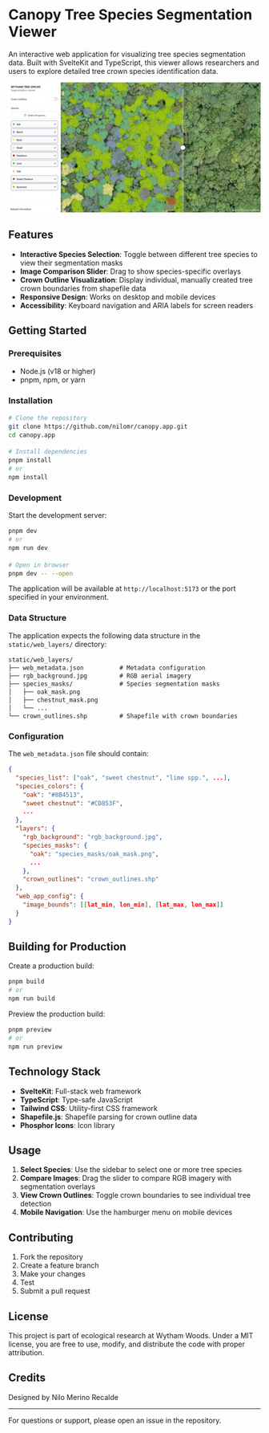 # Canopy Tree Species Segmentation Viewer

An interactive web application for visualizing tree species segmentation data. Built with SvelteKit and TypeScript, this viewer allows researchers and users to explore detailed tree crown species identification data.

![Canopy Viewer Screenshot](static/readmepic.png)

## Features

- **Interactive Species Selection**: Toggle between different tree species to view their segmentation masks
- **Image Comparison Slider**: Drag to show species-specific overlays
- **Crown Outline Visualization**: Display individual, manually created tree crown boundaries from shapefile data
- **Responsive Design**: Works on desktop and mobile devices
- **Accessibility**: Keyboard navigation and ARIA labels for screen readers

## Getting Started

### Prerequisites

- Node.js (v18 or higher)
- pnpm, npm, or yarn

### Installation

```bash
# Clone the repository
git clone https://github.com/nilomr/canopy.app.git
cd canopy.app

# Install dependencies
pnpm install
# or
npm install
```

### Development

Start the development server:

```bash
pnpm dev
# or
npm run dev

# Open in browser
pnpm dev -- --open
```

The application will be available at `http://localhost:5173` or the port specified in your environment.

### Data Structure

The application expects the following data structure in the `static/web_layers/` directory:

```
static/web_layers/
├── web_metadata.json          # Metadata configuration
├── rgb_background.jpg         # RGB aerial imagery
├── species_masks/             # Species segmentation masks
│   ├── oak_mask.png
│   ├── chestnut_mask.png
│   └── ...
└── crown_outlines.shp         # Shapefile with crown boundaries
```

### Configuration

The `web_metadata.json` file should contain:

```json
{
  "species_list": ["oak", "sweet chestnut", "lime spp.", ...],
  "species_colors": {
    "oak": "#8B4513",
    "sweet chestnut": "#CD853F",
    ...
  },
  "layers": {
    "rgb_background": "rgb_background.jpg",
    "species_masks": {
      "oak": "species_masks/oak_mask.png",
      ...
    },
    "crown_outlines": "crown_outlines.shp"
  },
  "web_app_config": {
    "image_bounds": [[lat_min, lon_min], [lat_max, lon_max]]
  }
}
```

## Building for Production

Create a production build:

```bash
pnpm build
# or
npm run build
```

Preview the production build:

```bash
pnpm preview
# or  
npm run preview
```

## Technology Stack

- **SvelteKit**: Full-stack web framework
- **TypeScript**: Type-safe JavaScript
- **Tailwind CSS**: Utility-first CSS framework
- **Shapefile.js**: Shapefile parsing for crown outline data
- **Phosphor Icons**: Icon library

## Usage

1. **Select Species**: Use the sidebar to select one or more tree species
2. **Compare Images**: Drag the slider to compare RGB imagery with segmentation overlays
3. **View Crown Outlines**: Toggle crown boundaries to see individual tree detection
4. **Mobile Navigation**: Use the hamburger menu on mobile devices

## Contributing

1. Fork the repository
2. Create a feature branch
3. Make your changes
4. Test
5. Submit a pull request

## License

This project is part of ecological research at Wytham Woods. Under a MIT license, you are free to use, modify, and distribute the code with proper attribution.

## Credits

Designed by Nilo Merino Recalde

---

For questions or support, please open an issue in the repository.
